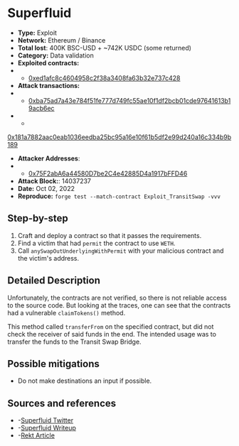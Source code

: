 # Superfluid 
- **Type:** Exploit
- **Network:** Ethereum / Binance
- **Total lost**: 400K BSC-USD + ~742K USDC (some returned)
- **Category:** Data validation
- **Exploited contracts:**
- - [0xed1afc8c4604958c2f38a3408fa63b32e737c428](https://etherscan.io/address/0xed1afc8c4604958c2f38a3408fa63b32e737c428)
- **Attack transactions:**
- - [0xba75ad7a43e784f51fe777d749fc55ae10f1df2bcb01cde97641613b19acb6ec ](https://etherscan.io/tx/0xba75ad7a43e784f51fe777d749fc55ae10f1df2bcb01cde97641613b19acb6ec)
- - 
[0x181a7882aac0eab1036eedba25bc95a16e10f61b5df2e99d240a16c334b9b189](https://bscscan.com/tx/0x181a7882aac0eab1036eedba25bc95a16e10f61b5df2e99d240a16c334b9b189)
- **Attacker Addresses**: 
- - [0x75F2abA6a44580D7be2C4e42885D4a1917bFFD46](https://etherscan.io/address/0x75F2abA6a44580D7be2C4e42885D4a1917bFFD46)
- **Attack Block:**: 14037237
- **Date:** Oct 02, 2022
- **Reproduce:** `forge test --match-contract Exploit_TransitSwap -vvv`

## Step-by-step 
1. Craft and deploy a contract so that it passes the requirements.
2. Find a victim that had `permit` the contract to use `WETH`.
2. Call `anySwapOutUnderlyingWithPermit` with your malicious contract and the victim's address.

## Detailed Description

Unfortunately, the contracts are not verified, so there is not reliable access to the source code. But looking at the traces, one can see that the contracts had a vulnerable `claimTokens()` method.

This method called `transferFrom` on the specified contract, but did not check the receiver of said funds in the end. The intended usage was to transfer the funds to the Transit Swap Bridge.

## Possible mitigations
- Do not make destinations an input if possible. 


## Sources and references
- -[Superfluid Twitter](https://twitter.com/Superfluid_HQ/status/1491045880107048962) 
- -[Superfluid Writeup](https://medium.com/superfluid-blog/08-02-22-exploit-post-mortem-15ff9c97cdd) 
- -[Rekt Article](https://rekt.news/superfluid-rekt/)
